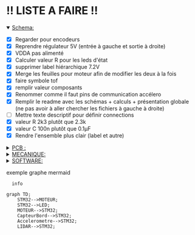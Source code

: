 # !! LISTE A FAIRE !!
<details open>
<summary> <ins>Schema:</ins> </summary>
	
- [x] Regarder pour encodeurs 
- [x] Reprendre régulateur 5V (entrée à gauche et sortie à droite) 
- [x] VDDA pas alimenté 
- [x] Calculer valeur R pour les leds d'état 
- [x] supprimer label hiérarchique 7.2V 
- [x] Merge les feuilles pour moteur afin de modifier les deux à la fois 
- [x] faire symbole tof 
- [x] remplir valeur composants 
- [x] Renommer comme il faut pins de communication accélero 
- [x] Remplir le readme avec les schémas + calculs + présentation globale (ne pas avoir à aller chercher les fichiers à gauche à droite)
- [ ] Mettre texte descriptif pour définir connections
- [x] valeur R 2k3 plutôt que 2.3k  
- [x] valeur C 100n plutôt que 0.1µF  
- [x] Rendre l'ensemble plus clair (label et autre) 
</details>

<details >
<summary>  <ins> PCB :</ins> </summary>

- [x] PCB 54mm x 57mm
- [x] 4 trou de fixation a 4mm du bord Taille M3 
- [x] Remplacer l'empreinte de l'interrupteur pour le deporter hors du PCB 
- [x] condo proche 
- [x] reverifier empreinte condo imperial 
- [x] mettre port ldidar a coté de l'alimentation 5V
- [x] orientation serio j201 
- [x] en dernier les gpio pour le routage
- [x] router en premier les signaux rapides comme oscillateur, puis connecteur j201
- [x] plan de masse unique ideal
- [x] plan alim en 3,3V
- [x] changer empreinte grosse bobine 
- [x] 7.2V refaire connection (pas le meme tag) 
- [x] interrupteur a refaire empeinte plus petite 
- [x] refaire alim en suivant doc conseillé / 3 via 
- [x] Inverser pin driver moteur +zone de connexion plutot que piste 
- [x] rapprocher pastilles de ground et alim des vias associé 
- [x] aligner les composants 
- [x] Rapprocher la partie puissance (driver moteur) 
- [x] regarder plan pour retirer les antennes 
- [x] découplage 
- [x] plan sur grosse bobine 
- [x] agrandir piste gros courant 
  Routage :
- [x] Changement règle du CI -> diamètre mini via 0.45
		       -> diamètre mini anneaux 0.075
		       -> voir avec prof pour confirmer modifs (via copié depuis   correction fiack)
- [ ] TESTER LES CONNECTIONS
      
</details open> 

<details >
<summary>  <ins> MECANIQUE: </ins></summary>


- [ ] designer le parchoc qui porte les capteur de bord 
- [ ] designer les support ajustable
- [ ] imprimer les pieces du robot

</details>
<details >
<summary>  <ins> SOFTWARE: </ins></summary>


- [ ] piloter les driver moteurs
- [ ] piloter le lidar
- [ ] recevoir les donnés du lidar et les interpréter
- [ ] recevoir les donnés de l'accelerometre
- [ ] recevoir les donnés des capteurs de bords
- [ ] realiser les comportement en odometrie
- [ ] coder les comportement de fuite/evitement
- [ ] coder les comportement de chasse/collision
</details>

exemple graphe mermaid

```mermaid
  info
```
```mermaid
graph TD;
	STM32-->MOTEUR;
	STM32-->LED;
	MOTEUR-->STM32;
	CapteurBord-->STM32;
	Accelerometre-->STM32;
	LIDAR-->STM32;
```

